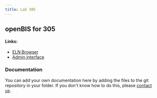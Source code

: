```yaml
---
title: Lab 305
---
```


## openBIS for 305

#### Links:
- [ELN Browser](https://openbis-empa-lab305.ethz.ch/)
- [Admin interface](https://openbis-empa-lab305.ethz.ch/openbis/webapp/openbis-ng-ui)

### Documentation

You can add your own documentation here by adding the files to the git repository in your folder.
If you don't know how to do this, please [contact us](/research-data-management/openbis/support).
